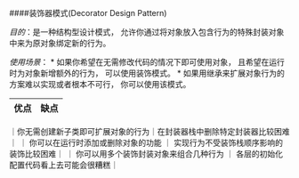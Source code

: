 ####装饰器模式(Decorator Design Pattern)

*目的*：是一种结构型设计模式， 允许你通过将对象放入包含行为的特殊封装对象中来为原对象绑定新的行为。
       
  
*使用场景*：
    * 如果你希望在无需修改代码的情况下即可使用对象， 且希望在运行时为对象新增额外的行为， 可以使用装饰模式。
    * 如果用继承来扩展对象行为的方案难以实现或者根本不可行， 你可以使用该模式。

  
| 优点 |缺点  | 
| ----  |---- |
｜你无需创建新子类即可扩展对象的行为｜在封装器栈中删除特定封装器比较困难 ｜ 
｜ 你可以在运行时添加或删除对象的功能 ｜ 实现行为不受装饰栈顺序影响的装饰比较困难｜ 
｜ 你可以用多个装饰封装对象来组合几种行为 ｜ 各层的初始化配置代码看上去可能会很糟糕｜ 
 